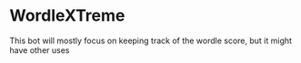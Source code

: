 # WordleXTreme
This bot will mostly focus on keeping track of the wordle score, but it might have other uses
